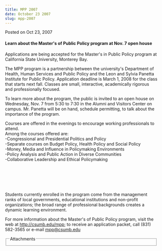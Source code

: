 ```yaml
---
title: MPP 2007
date: October 23 2007
slug: mpp-2007
---
```





<span class="date">Posted on Oct 23, 2007    </span>
<h4>Learn about the Master&apos;s of Public Policy program at Nov. 7
open house</h4>
<p>Applications are being accepted for the Master&apos;s in Public
Policy program at California State University, Monterey Bay.</p>
<p>The MPP program is a partnership between the university&apos;s
Department of Health, Human Services and Public Policy and the Leon
and Sylvia Panetta Institute for Public Policy. Application
deadline is March 1, 2008 for the class that starts next fall.
Classes are small, interactive, academically rigorous and
professionally focused.</p>
<p>To learn more about the program, the public is invited to an
open house on Wednesday, Nov. 7 from 5:30 to 7:30 in the Alumni and
Visitors Center on campus. Mr. Panetta will be on hand, schedule
permitting, to talk about the importance of the program.</p>
<p>Courses are offered in the evenings to encourage working
professionals to attend.<br>
Among the courses offered are:<br>
-Congressional and Presidential Politics and Policy<br>
-Separate courses on Budget Policy, Health Policy and Social
Policy<br>
-Money, Media and Influence in Policymaking Environments<br>
-Policy Analysis and Public Action in Diverse Communities<br>
-Collaborative Leadership and Ethical Policymaking</br></br></br></br></br></br></p>
<p>Students currently enrolled in the program come from the
management ranks of local governments, educational institutions and
non-profit organizations; the broad range of professional
backgrounds creates a dynamic learning environment.</p>
<p>For more information about the Master&apos;s of Public Policy
program, visit the web at <a href="http://csumb.edu/mpp;" title="http://csumb.edu/mpp;">http://csumb.edu/mpp;</a> to receive an
application packet, call (831) 582-3565 or e-mail <a href="mailto:mpp@csumb.edu" rel="nofollow">mpp@csumb.edu</a></p>
<fieldset class="fieldgroup group-attachments">
<legend>Attachments</legend>
<div class="field field-type-emvideo field-field-attach-video">
<div class="field-items">
<div class="field-item odd">
<div class="emvideo emvideo-video emvideo-"/>
</div>
</div>
</div>
</fieldset>





